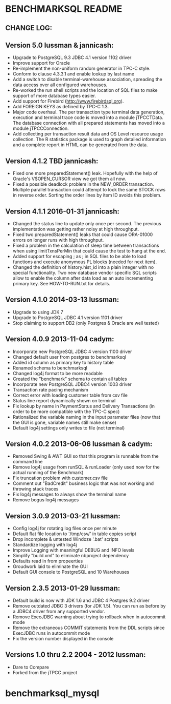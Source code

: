 BENCHMARKSQL README
===================

CHANGE LOG:
-----------

Version 5.0 lussman & jannicash:
--------------------------------------
  +  Upgrade to PostgreSQL 9.3 JDBC 4.1 version 1102 driver
  +  Improve support for Oracle
  +  Re-implement the non-uniform random generator in TPC-C style.
  +  Conform to clause 4.3.3.1 and enable lookup by last name
  +  Add a switch to disable terminal-warehouse association, spreading
     the data access over all configured warehouses.
  +  Re-worked the run shell scripts and the location of SQL files to
     make support of more database types easier.
  +  Add support for Firebird (http://www.firebirdsql.org).
  +  Add FOREIGN KEYS as defined by TPC-C 1.3.
  +  Major code overhaul. The per transaction type terminal data
     generation, execution and terminal trace code is moved into a
     module jTPCCTData. The database connection with all prepared
     statements has moved into a module jTPCCConnection.
  +  Add collecting per transaction result data and OS Level
     resource usage collection. The R statistics package is used
     to graph detailed information and a complete report in HTML
     can be generated from the data.

Version 4.1.2 TBD jannicash:
-----------------------------------
  + Fixed one more preparedStatement() leak. Hopefully with the help
    of Oracle's V$OPEN_CURSOR view we got them all now.
  + Fixed a possible deadlock problem in the NEW_ORDER transaction.
    Multiple parallel transaction could attempt to lock the same
    STOCK rows in reverse order. Sorting the order lines by item ID
    avoids this problem.

Version 4.1.1 2016-01-31 jannicash:
-----------------------------------
  + Changed the status line to update only once per second. The previous
    implementation was getting rather noisy at high throughput.
  + Fixed two preparedStatement() leaks that could cause ORA-01000 errors
    on longer runs with high throughput.
  + Fixed  a problem in the calculation of sleep time between
    transactions when using limitTxnsPerMin that could cause the test
    to hang at the end.
  + Added support for escaping ; as \; in SQL files to be able to load
    functions and execute anonymous PL blocks (needed for next item).
  + Changed the definition of history.hist_id into a plain integer with
    no special functionality. Two new database vendor specific SQL
    scripts allow to enable the column after data load as an auto
    incrementing primary key. See HOW-TO-RUN.txt for details.

Version 4.1.0 2014-03-13 lussman:
---------------------------------
  + Upgrade to using JDK 7
  + Upgrade to PostgreSQL JDBC 4.1 version 1101 driver
  + Stop claiming to support DB2 (only Postgres & Oracle are well tested)

Version 4.0.9 2013-11-04 cadym:
-------------------------------
  + Incorporate new PostgreSQL JDBC 4 version 1100 driver
  + Changed default user from postgres to benchmarksql
  + Added id column as primary key to history table
  + Renamed schema to benchmarksql
  + Changed log4j format to be more readable
  + Created the "benchmark" schema to contain all tables
  + Incorporate new PostgreSQL JDBC4 version 1003 driver
  + Transaction rate pacing mechanism
  + Correct error with loading customer table from csv file
  + Status line report dynamically shown on terminal
  + Fix lookup by name in PaymentStatus and Delivery Transactions
    (in order to be more compatible with the TPC-C spec)
  + Rationalized the variable naming in the input parameter files
    (now that the GUI is gone, variable names still make sense)
  + Default log4j settings only writes to file (not terminal)

Version 4.0.2  2013-06-06   lussman & cadym:
--------------------------------------------
  + Removed Swing & AWT GUI so that this program is runnable from
    the command line
  + Remove log4j usage from runSQL & runLoader (only used now for
    the actual running of the Benchmark)
  + Fix truncation problem with customer.csv file
  + Comment out "BadCredit" business logic that was not working
    and throwing stack traces
  + Fix log4j messages to always show the terminal name
  + Remove bogus log4j messages

Version 3.0.9 2013-03-21  lussman:
----------------------------------
  + Config log4j for rotating log files once per minute
  + Default flat file location to '/tmp/csv/' in
    table copies script
  + Drop incomplete & untested Windoze '.bat' scripts
  + Standardize logging with log4j
  + Improve Logging with meaningful DEBUG and INFO levels
  + Simplify "build.xml" to eliminate nbproject dependency
  + Defaults read in from propeerties
  + Groudwork laid to eliminate the GUI
  + Default GUI console to PostgreSQL and 10 Warehouses

Version 2.3.5  2013-01-29  lussman:
-----------------------------------
  + Default build is now with JDK 1.6 and JDBC 4 Postgres 9.2 driver
  + Remove outdated JDBC 3 drivers (for JDK 1.5).  You can run as
    before by a JDBC4 driver from any supported vendor.
  + Remove ExecJDBC warning about trying to rollback when in
    autocommit mode
  + Remove the extraneous COMMIT statements from the DDL scripts
    since ExecJDBC runs in autocommit mode
  + Fix the version number displayed in the console

Versions 1.0 thru 2.2  2004 - 2012 lussman:
-------------------------------------------
  + Dare to Compare
  + Forked from the jTPCC project
# benchmarksql_mysql
